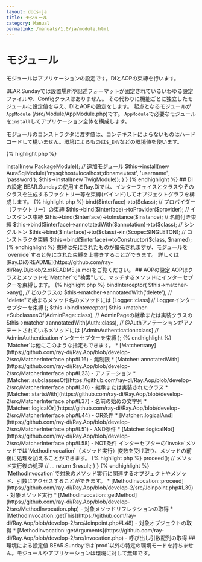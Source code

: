 ```yaml
---
layout: docs-ja
title: モジュール
category: Manual
permalink: /manuals/1.0/ja/module.html
---
```

# モジュール

モジュールはアプリケーションの設定です。DIとAOPの束縛を行います。

BEAR.Sundayでは設置場所や記述フォーマットが固定されているいわゆる設定ファイルや、Configクラスはありません。
その代わりに機能ごとに独立したモジュールに設定値を与え、DIとAOPの設定をします。
起点となるモジュールが`AppModule` (/src/Module/AppModule.php)です。
`AppModule`で必要なモジュールを`install`してアプリケーション全体を構成します。

モジュールのコンストラクタに渡す値は、コンテキストによらないものはハードコードして構いません。環境によるものは`$_ENV`などの環境値を使います。

{% highlight php %}
<?php
class AppModule extends AbstractModule
{
    /**
     * {@inheritdoc}
     */
    protected function configure()
    {
        // package標準のモジュール
        $this->install(new PackageModule));
        // 追加モジュール
        $this->install(new AuraSqlModule('mysql:host=localhost;dbname=test', 'username', 'password');
        $this->install(new TwigModule));
    }
}
{% endhighlight %}

## DIの設定

BEAR.Sundayの使用するRay.Diでは、インターフェイスとクラスやそのクラスを生成するファクトリー等を束縛(バインド)してオブジェクトグラフを構成します。

{% highlight php %}
<?php
// クラスの束縛
$this->bind($interface)->to($class);
// プロバイダー（ファクトリー）の束縛
$this->bind($interface)->toProvider($provider);
// インスタンス束縛
$this->bind($interface)->toInstance($instance);
// 名前付き束縛
$this->bind($interface)->annotatedWith($annotation)->to($class);
// シングルトン
$this->bind($interface)->to($class)->in(Scope::SINGLETON);
// コンストラクタ束縛
$this->bind($interface)->toConstructor($class, $named);
{% endhighlight %}

束縛は先にされたものが優先されますが、モジュールを`override`すると先にされた束縛を上書きすることができます。

詳しくは[Ray.DiのREADME](https://github.com/ray-di/Ray.Di/blob/2.x/README.ja.md)をご覧ください。


## AOPの設定

AOPはクラスとメソッドを`Matcher`で"検索"して、マッチするメソッドにインターセプターを束縛します。

{% highlight php %}
<?php
$this->bindInterceptor(
    $this->matcher->any(),                   // どのクラスの
    $this->matcher->annotatedWith('delete'), // "delete"で始まるメソッド名のメソッドには
    [Logger::class]                          // Loggerインターセプターを束縛
);

$this->bindInterceptor(
    $this->matcher->SubclassesOf(AdminPage::class),  // AdminPageの継承または実装クラスの
    $this->matcher->annotatedWith(Auth::class),      // @Authアノテーションがアノテートされているメソッドには
    [AdminAuthentication::class]                     // AdminAuthenticationインターセプターを束縛
);
{% endhighlight %}

`Matcher`は他にこのような指定もできます。

 * [Matcher::any](https://github.com/ray-di/Ray.Aop/blob/develop-2/src/MatcherInterface.php#L16) - 無制限
 * [Matcher::annotatedWith](https://github.com/ray-di/Ray.Aop/blob/develop-2/src/MatcherInterface.php#L23) - アノテーション
 * [Matcher::subclassesOf](https://github.com/ray-di/Ray.Aop/blob/develop-2/src/MatcherInterface.php#L30) - 継承または実装されたクラス
 * [Matcher::startsWith](https://github.com/ray-di/Ray.Aop/blob/develop-2/src/MatcherInterface.php#L37) - 名前の始めの文字列
 * [Matcher::logicalOr](https://github.com/ray-di/Ray.Aop/blob/develop-2/src/MatcherInterface.php#L44) - OR条件
 * [Matcher::logicalAnd](https://github.com/ray-di/Ray.Aop/blob/develop-2/src/MatcherInterface.php#L51) - AND条件
 * [Matcher::logicalNot](https://github.com/ray-di/Ray.Aop/blob/develop-2/src/MatcherInterface.php#L58) - NOT条件

インターセプターの`invoke`メソッドでは`MethodInvocation`（メソッド実行）変数を受け取り、メソッドの前後に処理を加えることができます。

{% highlight php %}
<?php
class MyInterceptor implements MethodInterceptor
{
    public function invoke(MethodInvocation $invocation)
    {
        // メソッド実行前の処理
        // ...
        
        // メソッド実行
        $result = $invocation->proceed();
        
        // メソッド実行後の処理
        // ...
        
        return $result; 
    }
}
{% endhighlight %}

`MethodInvocation`で対象のメソッド実行に関連するオブジェクトやメソッド、引数にアクセスすることができます。

 * [MethodInvocation::proceed](https://github.com/ray-di/Ray.Aop/blob/develop-2/src/Joinpoint.php#L39) - 対象メソッド実行
 * [MethodInvocation::getMethod](https://github.com/ray-di/Ray.Aop/blob/develop-2/src/MethodInvocation.php) -  対象メソッドリフレクションの取得
 * [MethodInvocation::getThis](https://github.com/ray-di/Ray.Aop/blob/develop-2/src/Joinpoint.php#L48) - 対象オブジェクトの取得
 * [MethodInvocation::getArguments](https://github.com/ray-di/Ray.Aop/blob/develop-2/src/Invocation.php) - 呼び出し引数配列の取得
 
## 環境による設定値

BEAR.Sundayでは`prod`以外の特定の環境モードを持ちません。モジュールやアプリケーションは環境に対して無知です。
